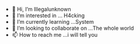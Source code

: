- 👋 Hi, I’m Illegalunknown
- 👀 I’m interested in ... H4cking
- 🌱 I’m currently learning ...System 
- 💞️ I’m looking to collaborate on ...The whole world
- 📫 How to reach me ...i will tell you 

<!---
Illegalunknown/Illegalunknown is a ✨ special ✨ repository because its `README.md` (this file) appears on your GitHub profile.
You can click the Preview link to take a look at your changes.
--->
